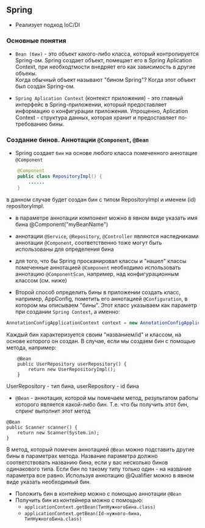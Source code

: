 

## Spring

* Реализует подход IoC/DI

### Основные понятия

* `Bean (бин)` - это объект какого-либо класса, который контролируется Spring-ом. Spring создает объект, помещает его в Spring Aplication Context, при необходтмости внедряет его как зависимость в другие объекы.      
Когда обычный объект называют "бином Spring"? Когда этот объект был создан Spring-ом.

* `Spring Aplication Context` (контекст приложения) - это главный интерфейс в Spring-приложении, который предоставляет информацию о конфигурации приложения. Упрощенно, Aplication Context - структура данных,
которая хранит и предоставляет по-требованию бины.

### Создание бинов. Аннотации  `@Component`, `@Bean`

* Spring создает `бин` на основе любого класса помеченного аннотацие `@Component`

```java
    @Component
    public class RepositoryImpl() {
        ......
    }
```
в данном случае будет создан бин с типом RepositoryImpl и именем (id) repositoryImpl. 
 * в параметре аннотации компонент можно в явном вмде указать имя бина @Component("myBeanName")
 * аннотации `@Service`, `@Repository`, `@Controller` являются наследниками аннотации `@Component`, соответственно тоже могут быть использованы для определения бина
 * для того, что бы Spring просканировал классы и "нашел" классы помеченные аннотацией `@Component` необходимо использовать аннотацию `@ComponentScan`, например, над конфигурационным классом (см. ниже) 


* Второй способ определить бины в приложении  создать класс, например, AppConfig, пометить его аннотацией `@Configuration`,  в котором мы описываем "бины". 
Этот класс указываем как параметр при создании  `Spring Context`, а именно:

```java
AnnotationConfigApplicationContext сontext = new AnnotationConfigApplicationContext(AppConfig.class);
```

Каждый бин характеризуется своим "названием/id" и классом, на основе которого он создан. В случае, если мы создаем бин с помощью метода, например:

```
    @Bean
    public UserRepository userRepository() {
        return new UserRepositoryImpl();
    }
```
UserRepository - тип бина, userRepository - id бина  

* `@Bean` - аннотация, которой мы помечаем метод, результатом работы которого является какой-либо бин. Т.е. что бы получить этот бин, спринг выполнит этот метод

```
@Bean
public Scanner scanner() {
    return new Scanner(System.in);
}
```


В метод, который помечен аннотацией `@Bean` можно подставить другие бины в параметрах метода.
Название параметра должно соответствовать названию бина, если у вас несколько бинов одинакового типа. 
Если бин по такому типу только один - на название параметра все равно.
Используя аннотацию @Qualifier можно в явном виде указать необходимый бин.


* Положить бин в контейнер можно с помощью аннотации `@Bean`
* Получить бин из контейнера можно с помощью:
  * `applicationContext.getBean(ТипНужногоБина.class)`
  * `applicationContext.getBean(Id-нужного-бина, ТипНужногоБина.class)`

